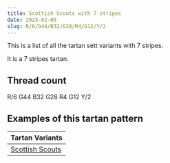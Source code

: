 ```yaml
---
title: Scottish Scouts with 7 stripes
date: 2023-02-05
slug: R/6/G44/B32/G28/R4/G12/Y/2
---
```

This is a list of all the tartan sett variants with 7 stripes.

It is a 7 stripes tartan.


## Thread count
R/6 G44 B32 G28 R4 G12 Y/2

## Examples of this tartan pattern

| Tartan Variants |
|---------------|
| [Scottish Scouts](/variants/r/6/g44/b32/g28/r4/g12/y/2-b304080-g008000-rc00000-yf0c000)||
